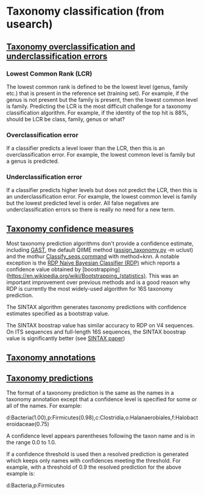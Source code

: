 
# Taxonomy classification (from usearch)

## [Taxonomy overclassification and underclassification errors](https://www.drive5.com/usearch/manual/tax_overclass.html)

### Lowest Common Rank (LCR)

The lowest common rank is defined to be the lowest level (genus, family etc.) that is present in the reference set (training set). For example, if the genus is not present but the family is present, then the lowest common level is family. Predicting the LCR is the most difficult challenge for a taxonomy classification algorithm. For example, if the identity of the top hit is 88%, should be LCR be class, family, genus or what?

### Overclassification error

If a classifier predicts a level lower than the LCR, then this is an overclassification error. For example, the lowest common level is family but a genus is predicted.

### Underclassification error

If a classifier predicts higher levels but does not predict the LCR, then this is an underclassification error. For example, the lowest common level is family but the lowest predicted level is order. All false negatives are underclassification errors so there is really no need for a new term.

## [Taxonomy confidence measures](https://www.drive5.com/usearch/manual/tax_conf.html)

Most taxonomy prediction algorithms don't provide a confidence estimate, including [GAST](http://journals.plos.org/plosgenetics/article?id=10.1371/journal.pgen.1000255), the default QIIME method ([assign_taxonomy.py](http://qiime.org/scripts/assign_taxonomy.html) ‑m uclust) and the mothur [Classify_seqs command](http://www.mothur.org/wiki/Classify.seqs) with method=knn. A notable exception is the [RDP Naive Bayesian Classifier (RDP)](https://rdp.cme.msu.edu/classifier/class_help.jsp) which reports a confidence value obtained by [boostrapping](https://en.wikipedia.org/wiki/Bootstrapping_(statistics). This was an important improvement over previous methods and is a good reason why RDP is currently the most widely-used algorithm for 16S taxonomy prediction.


The SINTAX algorithm generates taxonomy predictions with confidence estimates specified as a bootstrap value.

The SINTAX boostrap value has similar accuracy to RDP on V4 sequences. On ITS sequences and full-length 16S sequences, the SINTAX boostrap value is significantly better (see [SINTAX paper](https://www.drive5.com/usearch/manual/citation.html))

## [Taxonomy annotations](https://www.drive5.com/usearch/manual/tax_annot.html)

## [Taxonomy predictions](https://www.drive5.com/usearch/manual/tax_pred.html)

The format of a taxonomy prediction is the same as the names in a  taxonomy annotation except that a confidence level is specified for some or all of the names. For example:

d:Bacteria(1.00),p:Firmicutes(0.98),c:Clostridia,o:Halanaerobiales,f:Halobacteroidaceae(0.75)

A confidence level appears parentheses following the taxon name and is in the range 0.0 to 1.0.

If a confidence threshold is used then a resolved prediction is generated which keeps only names with confidences meeting the threshold. For example, with a threshold of 0.9 the resolved prediction for the above example is:

d:Bacteria,p:Firmicutes